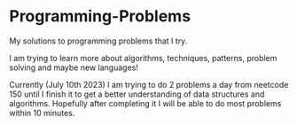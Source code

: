 # Programming-Problems
My solutions to programming problems that I try.

I am trying to learn more about algorithms, techniques, patterns, problem solving and maybe new languages!

Currently (July 10th 2023) I am trying to do 2 problems a day from neetcode 150 until I finish it to get a better understanding of data structures and algorithms.
Hopefully after completing it I will be able to do most problems within 10 minutes.